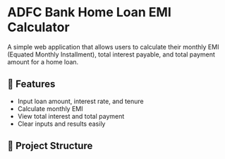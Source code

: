 # ADFC Bank Home Loan EMI Calculator

A simple web application that allows users to calculate their monthly EMI (Equated Monthly Installment), total interest payable, and total payment amount for a home loan.

## 🧮 Features

- Input loan amount, interest rate, and tenure
- Calculate monthly EMI
- View total interest and total payment
- Clear inputs and results easily

## 📁 Project Structure

